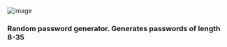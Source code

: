 ![image](https://github.com/user-attachments/assets/596abfc5-638e-4d46-afa2-27e2ba3480c0)

### Random password generator. Generates passwords of length 8-35
